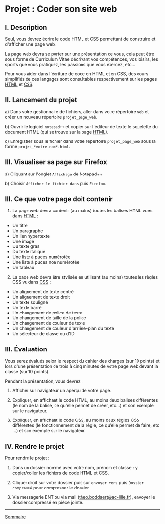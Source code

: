 # Projet : Coder son site web

## I. Description

Seul, vous devrez écrire le code HTML et CSS permettant de construire et d'afficher une page web.

La page web devra se porter sur une présentation de vous, cela peut être sous forme de Curriculum Vitae décrivant vos compétences, vos loisirs, les sports que vous pratiquez, les passions que vous exercez, etc...

Pour vous aider dans l'écriture de code en HTML et en CSS, des cours simplifiés de ces langages sont consultables respectivement sur les pages [HTML](./HTML.md) et [CSS](./CSS.md).

## II. Lancement du projet

a) Dans votre gestionnaire de fichiers, aller dans votre répertoire `web` et créer un nouveau répertoire `projet_page_web`.

b) Ouvrir le logiciel `notepad++` et copier sur l'éditeur de texte le squelette du document HTML (qui se trouve sur la page [HTML](./HTML.md)).

c) Enregistrer sous le fichier dans votre répertoire `projet_page_web` sous la forme `projet_*votre-nom*.html`.

## III.  Visualiser sa page sur Firefox

a) Cliquant sur l'onglet `Affichage` de Notepad++

b) Choisir `Afficher le fichier dans` puis `Firefox`.

## III. Ce que votre page doit contenir

1. La page web devra contenir (au moins) toutes les balises HTML vues dans [HTML](./HTML.md) :

 + Un titre
 + Un paragraphe
 + Un lien hypertexte
 + Une image
 + Du texte gras
 + Du texte italique
 + Une liste à puces numérotée
 + Une liste à puces non numérotée
 + Un tableau 

2. La page web devra être stylisée en utilisant (au moins) toutes les règles CSS vu dans [CSS](./CSS.md) :

 + Un alignement de texte centré 
 + Un alignement de texte droit
 + Un texte souligné
 + Un texte barré
 + Un changement de police de texte
 + Un changement de taille de la police
 + Un changement de couleur de texte
 + Un changement de couleur d'arrière-plan du texte
 + Un sélecteur de classe ou d'ID

## III. Évaluation

Vous serez évalués selon le respect du cahier des charges (sur 10 points) et lors d'une présentation de trois à cinq minutes de votre page web devant la classe (sur 10 points).

Pendant la présentation, vous devrez :

1. Afficher sur navigateur un aperçu de votre page.

2. Expliquer, en affichant le code HTML, au moins deux balises différentes (le nom de la balise, ce qu'elle permet de créer, etc...) et son exemple sur le navigateur.

3. Expliquer, en affichant le code CSS, au moins deux règles CSS différentes (le fonctionnement de la règle, ce qu'elle permet de faire, etc ...) et son exemple sur le navigateur.

## IV. Rendre le projet


Pour rendre le projet :

1. Dans un dossier nommé avec votre nom, prénom et classe : y copier/coller les fichiers de code HTML et CSS.

2. Cliquer droit sur votre dossier puis sur `envoyer vers` puis `Dossier compressé` pour compresser le dossier.

3. Via messagerie ENT ou via mail (theo.boddaert@ac-lille.fr), envoyer le dossier compressé en pièce jointe.

________________

[Sommaire](./../../README.md)